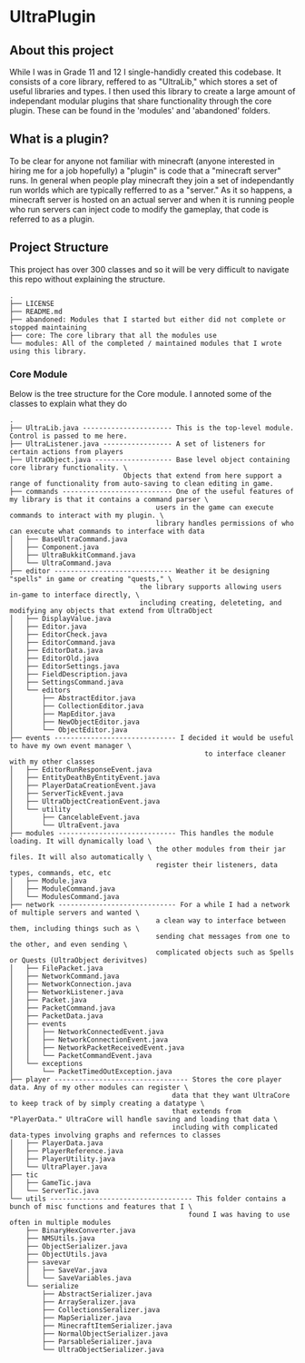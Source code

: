 # UltraPlugin
## About this project
 While I was in Grade 11 and 12 I single-handidly created this codebase. It consists of a core library, reffered to as "UltraLib," which stores a set of useful libraries and types. I then used this library to create a large amount of independant modular plugins that share functionality through the core plugin. These can be found in the 'modules' and 'abandoned' folders. 

## What is a plugin?
To be clear for anyone not familiar with minecraft (anyone interested in hiring me for a job hopefully) a "plugin" is code that a "minecraft server" runs. In general when people play minecraft they join a set of independantly run worlds which are typically refferred to as a "server." As it so happens, a minecraft server is hosted on an actual server and when it is running people who run servers can inject code to modify the gameplay, that code is referred to as a plugin. 

## Project Structure
This project has over 300 classes and so it will be very difficult to navigate this repo without explaining the structure. 
```
.
├── LICENSE
├── README.md
├── abandoned: Modules that I started but either did not complete or stopped maintaining
├── core: The core library that all the modules use
└── modules: All of the completed / maintained modules that I wrote using this library. 
```
### Core Module 
Below is the tree structure for the Core module. I annoted some of the classes to explain what they do
```
.
├── UltraLib.java ---------------------- This is the top-level module. Control is passed to me here.
├── UltraListener.java ----------------- A set of listeners for certain actions from players
├── UltraObject.java ------------------- Base level object containing core library functionality. \
                            Objects that extend from here support a range of functionality from auto-saving to clean editing in game.
├── commands --------------------------- One of the useful features of my library is that it contains a command parser \  
                                    users in the game can execute commands to interact with my plugin. \    
                                    library handles permissions of who can execute what commands to interface with data
│   ├── BaseUltraCommand.java
│   ├── Component.java
│   ├── UltraBukkitCommand.java
│   └── UltraCommand.java
├── editor ----------------------------- Weather it be designing "spells" in game or creating "quests," \
                                the library supports allowing users in-game to interface directly, \
                                including creating, deleteting, and modifying any objects that extend from UltraObject
│   ├── DisplayValue.java
│   ├── Editor.java
│   ├── EditorCheck.java
│   ├── EditorCommand.java
│   ├── EditorData.java
│   ├── EditorOld.java
│   ├── EditorSettings.java
│   ├── FieldDescription.java
│   ├── SettingsCommand.java
│   └── editors
│       ├── AbstractEditor.java
│       ├── CollectionEditor.java
│       ├── MapEditor.java
│       ├── NewObjectEditor.java
│       └── ObjectEditor.java
├── events ------------------------------ I decided it would be useful to have my own event manager \
                                                to interface cleaner with my other classes
│   ├── EditorRunResponseEvent.java
│   ├── EntityDeathByEntityEvent.java
│   ├── PlayerDataCreationEvent.java
│   ├── ServerTickEvent.java
│   ├── UltraObjectCreationEvent.java
│   └── utility
│       ├── CancelableEvent.java
│       └── UltraEvent.java
├── modules ----------------------------- This handles the module loading. It will dynamically load \
                                    the other modules from their jar files. It will also automatically \
                                    register their listeners, data types, commands, etc, etc
│   ├── Module.java
│   ├── ModuleCommand.java
│   └── ModulesCommand.java
├── network ----------------------------- For a while I had a network of multiple servers and wanted \
                                    a clean way to interface between them, including things such as \
                                    sending chat messages from one to the other, and even sending \
                                    complicated objects such as Spells or Quests (UltraObject derivitves) 
│   ├── FilePacket.java
│   ├── NetworkCommand.java
│   ├── NetworkConnection.java
│   ├── NetworkListener.java
│   ├── Packet.java
│   ├── PacketCommand.java
│   ├── PacketData.java
│   ├── events
│   │   ├── NetworkConnectedEvent.java
│   │   ├── NetworkConnectionEvent.java
│   │   ├── NetworkPacketReceivedEvent.java
│   │   └── PacketCommandEvent.java
│   └── exceptions
│       └── PacketTimedOutException.java
├── player --------------------------------- Stores the core player data. Any of my other modules can register \
                                        data that they want UltraCore to keep track of by simply creating a datatype \
                                        that extends from "PlayerData." UltraCore will handle saving and loading that data \
                                        including with complicated data-types involving graphs and refernces to classes
│   ├── PlayerData.java
│   ├── PlayerReference.java
│   ├── PlayerUtility.java
│   └── UltraPlayer.java
├── tic
│   ├── GameTic.java
│   └── ServerTic.java
└── utils ----------------------------------- This folder contains a bunch of misc functions and features that I \
                                            found I was having to use often in multiple modules
    ├── BinaryHexConverter.java
    ├── NMSUtils.java
    ├── ObjectSerializer.java
    ├── ObjectUtils.java
    ├── savevar
    │   ├── SaveVar.java
    │   └── SaveVariables.java
    └── serialize
        ├── AbstractSerializer.java
        ├── ArraySeralizer.java
        ├── CollectionsSeralizer.java
        ├── MapSerializer.java
        ├── MinecraftItemSerializer.java
        ├── NormalObjectSerializer.java
        ├── ParsableSerializer.java
        └── UltraObjectSerializer.java
```
